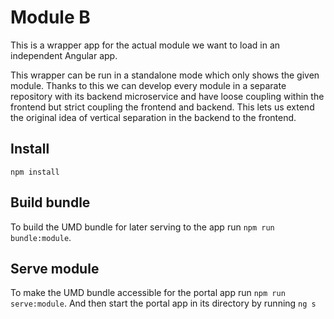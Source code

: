 # Module B

This is a wrapper app for the actual module we want to load in an independent Angular app.

This wrapper can be run in a standalone mode which only shows the given module.
Thanks to this we can develop every module in a separate repository with its backend microservice and have loose coupling within the frontend but strict coupling the frontend and backend.
This lets us extend the original idea of vertical separation in the backend to the frontend.

## Install

`npm install`

## Build bundle

To build the UMD bundle for later serving to the app run `npm run bundle:module`.

## Serve module

To make the UMD bundle accessible for the portal app run `npm run serve:module`.
And then start the portal app in its directory by running `ng s`
